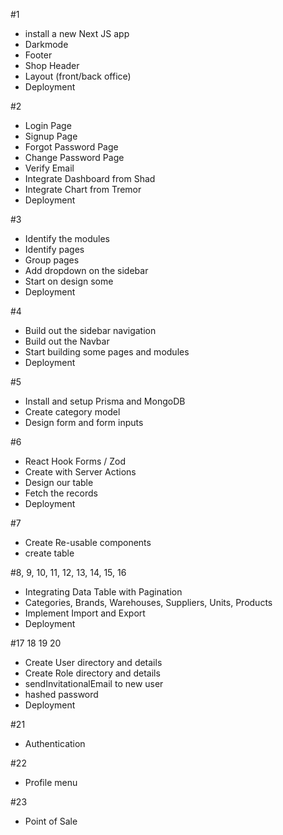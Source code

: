 #1
 - install a new Next JS app
 - Darkmode
 - Footer
 - Shop Header
 - Layout (front/back office)
 - Deployment

 #2
 - Login Page
 - Signup Page
 - Forgot Password Page
 - Change Password Page
 - Verify Email
 - Integrate Dashboard from Shad
 - Integrate Chart from Tremor
 - Deployment

 #3
 - Identify the modules
 - Identify pages
 - Group pages
 - Add dropdown on the sidebar
 - Start on design some
 - Deployment

 #4
 - Build out the sidebar navigation
 - Build out the Navbar
 - Start building some pages and modules
 - Deployment

 #5
 - Install and setup Prisma and MongoDB
 - Create category model
 - Design form and form inputs

 #6
 - React Hook Forms / Zod
 - Create with Server Actions
 - Design our table
 - Fetch the records
 - Deployment

 #7
 - Create Re-usable components
 - create table
 
 #8, 9, 10, 11, 12, 13, 14, 15, 16
 - Integrating Data Table with Pagination
 - Categories, Brands, Warehouses, Suppliers, Units, Products
 - Implement Import and Export
 - Deployment

 #17 18 19 20
 - Create User directory and details
 - Create Role directory and details
 - sendInvitationalEmail to new user
 - hashed password
 - Deployment

 #21
 - Authentication

 #22
 - Profile menu

 #23
 - Point of Sale